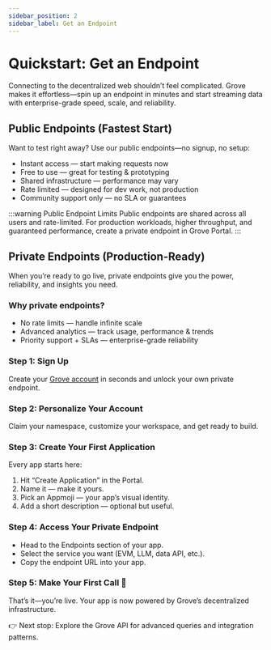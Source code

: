 ```yaml
---
sidebar_position: 2
sidebar_label: Get an Endpoint
---
```


# Quickstart: Get an Endpoint

Connecting to the decentralized web shouldn’t feel complicated. Grove makes it effortless—spin up an endpoint in minutes and start streaming data with enterprise-grade speed, scale, and reliability.

## Public Endpoints (Fastest Start)
Want to test right away? Use our public endpoints—no signup, no setup:
- Instant access — start making requests now
- Free to use — great for testing & prototyping
- Shared infrastructure — performance may vary
- Rate limited — designed for dev work, not production
- Community support only — no SLA or guarantees

:::warning Public Endpoint Limits
Public endpoints are shared across all users and rate-limited. For production workloads, higher throughput, and guaranteed performance, create a private endpoint in Grove Portal.
:::

## Private Endpoints (Production-Ready)
When you’re ready to go live, private endpoints give you the power, reliability, and insights you need.

### Why private endpoints?
- No rate limits — handle infinite scale
- Advanced analytics — track usage, performance & trends
- Priority support + SLAs — enterprise-grade reliability

### Step 1: Sign Up
Create your [Grove account](https://portal.grove.city) in seconds and unlock your own private endpoint.

### Step 2: Personalize Your Account
Claim your namespace, customize your workspace, and get ready to build.

### Step 3: Create Your First Application
Every app starts here:

1. Hit “Create Application” in the Portal.
2. Name it — make it yours.
3. Pick an Appmoji — your app’s visual identity.
4. Add a short description — optional but useful.

### Step 4: Access Your Private Endpoint
- Head to the Endpoints section of your app.
- Select the service you want (EVM, LLM, data API, etc.).
- Copy the endpoint URL into your app.

### Step 5: Make Your First Call 🚀
That’s it—you’re live. Your app is now powered by Grove’s decentralized infrastructure.

👉 Next stop: Explore the Grove API for advanced queries and integration patterns.
